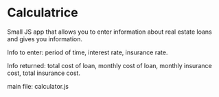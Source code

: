 Calculatrice
============

Small JS app that allows you to enter information about real estate loans and gives you information.

Info to enter: period of time, interest rate, insurance rate.

Info returned: total cost of loan, monthly cost of loan, monthly insurance cost, total insurance cost.

main file: calculator.js
